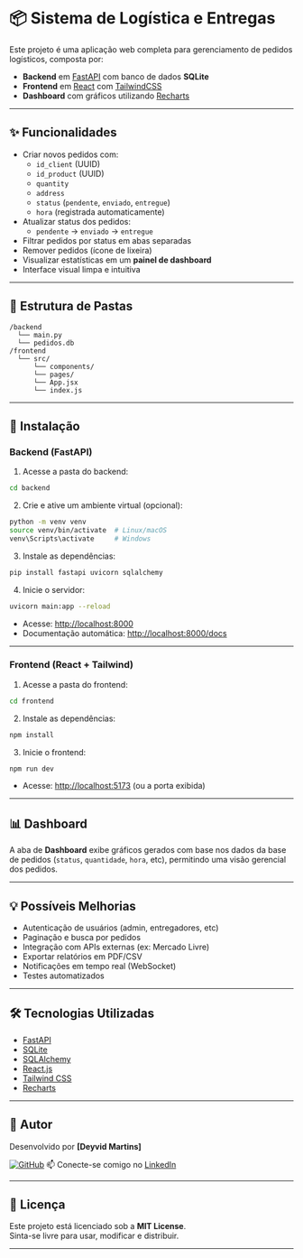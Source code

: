 # 📦 Sistema de Logística e Entregas

Este projeto é uma aplicação web completa para gerenciamento de pedidos logísticos, composta por:

- **Backend** em [FastAPI](https://fastapi.tiangolo.com/) com banco de dados **SQLite**
- **Frontend** em [React](https://reactjs.org/) com [TailwindCSS](https://tailwindcss.com/)
- **Dashboard** com gráficos utilizando [Recharts](https://recharts.org/)

---

## ✨ Funcionalidades

- Criar novos pedidos com:
  - `id_client` (UUID)
  - `id_product` (UUID)
  - `quantity`
  - `address`
  - `status` (`pendente`, `enviado`, `entregue`)
  - `hora` (registrada automaticamente)
- Atualizar status dos pedidos:
  - `pendente` → `enviado` → `entregue`
- Filtrar pedidos por status em abas separadas
- Remover pedidos (ícone de lixeira)
- Visualizar estatísticas em um **painel de dashboard**
- Interface visual limpa e intuitiva

---

## 📁 Estrutura de Pastas

```
/backend
  └── main.py
  └── pedidos.db
/frontend
  └── src/
      └── components/
      └── pages/
      └── App.jsx
      └── index.js
```

---

## 🚀 Instalação

### Backend (FastAPI)

1. Acesse a pasta do backend:

```bash
cd backend
```

2. Crie e ative um ambiente virtual (opcional):

```bash
python -m venv venv
source venv/bin/activate  # Linux/macOS
venv\Scripts\activate     # Windows
```

3. Instale as dependências:

```bash
pip install fastapi uvicorn sqlalchemy
```

4. Inicie o servidor:

```bash
uvicorn main:app --reload
```

- Acesse: [http://localhost:8000](http://localhost:8000)
- Documentação automática: [http://localhost:8000/docs](http://localhost:8000/docs)

---

### Frontend (React + Tailwind)

1. Acesse a pasta do frontend:

```bash
cd frontend
```

2. Instale as dependências:

```bash
npm install
```

3. Inicie o frontend:

```bash
npm run dev
```

- Acesse: [http://localhost:5173](http://localhost:5173) (ou a porta exibida)

---

## 📊 Dashboard

A aba de **Dashboard** exibe gráficos gerados com base nos dados da base de pedidos (`status`, `quantidade`, `hora`, etc), permitindo uma visão gerencial dos pedidos.

---

## 💡 Possíveis Melhorias

- Autenticação de usuários (admin, entregadores, etc)
- Paginação e busca por pedidos
- Integração com APIs externas (ex: Mercado Livre)
- Exportar relatórios em PDF/CSV
- Notificações em tempo real (WebSocket)
- Testes automatizados

---

## 🛠 Tecnologias Utilizadas

- [FastAPI](https://fastapi.tiangolo.com/)
- [SQLite](https://www.sqlite.org/)
- [SQLAlchemy](https://www.sqlalchemy.org/)
- [React.js](https://reactjs.org/)
- [Tailwind CSS](https://tailwindcss.com/)
- [Recharts](https://recharts.org/)

---

## 👤 Autor

Desenvolvido por **[Deyvid Martins]**

[![GitHub](https://img.shields.io/badge/GitHub-Perfil-black?logo=github)](https://github.com/RageHTML)
📫 Conecte-se comigo no [LinkedIn](https://www.linkedin.com/in/deyvid-martins-545530352/)

---

## 📄 Licença

Este projeto está licenciado sob a **MIT License**.  
Sinta-se livre para usar, modificar e distribuir.

---